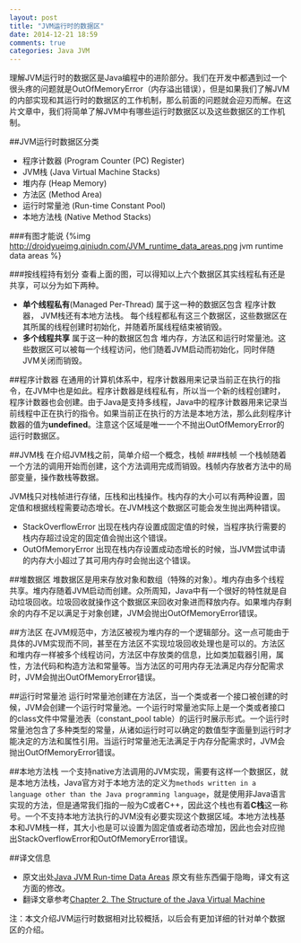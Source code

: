 ```yaml
---
layout: post
title: "JVM运行时的数据区"
date: 2014-12-21 18:59
comments: true
categories: Java JVM
---
```

理解JVM运行时的数据区是Java编程中的进阶部分。我们在开发中都遇到过一个很头疼的问题就是OutOfMemoryError（内存溢出错误），但是如果我们了解JVM的内部实现和其运行时的数据区的工作机制，那么前面的问题就会迎刃而解。在这片文章中，我们将简单了解JVM中有哪些运行时数据区以及这些数据区的工作机制。
<!--more-->
##JVM运行时数据区分类
  * 程序计数器 (Program Counter (PC) Register)
  * JVM栈 (Java Virtual Machine Stacks)
  * 堆内存 (Heap Memory)
  * 方法区 (Method Area)
  * 运行时常量池 (Run-time Constant Pool)
  * 本地方法栈 (Native Method Stacks)

###有图才能说
{%img http://droidyueimg.qiniudn.com/JVM_runtime_data_areas.png jvm runtime data areas %}

###按线程持有划分
查看上面的图，可以得知以上六个数据区其实线程私有还是共享，可以分为如下两种。

  * **单个线程私有**(Managed Per-Thread) 属于这一种的数据区包含 程序计数器， JVM栈还有本地方法栈。 每个线程都私有这三个数据区，这些数据区在其所属的线程创建时初始化，并随着所属线程结束被销毁。
  * **多个线程共享**  属于这一种的数据区包含 堆内存，方法区和运行时常量池。这些数据区可以被每一个线程访问，他们随着JVM启动而初始化，同时伴随JVM关闭而销毁。

##程序计数器
在通用的计算机体系中，程序计数器用来记录当前正在执行的指令，在JVM中也是如此。程序计数器是线程私有，所以当一个新的线程创建时，程序计数器也会创建。由于Java是支持多线程，Java中的程序计数器用来记录当前线程中正在执行的指令。如果当前正在执行的方法是本地方法，那么此刻程序计数器的值为**undefined**。注意这个区域是唯一一个不抛出OutOfMemoryError的运行时数据区。

##JVM栈
在介绍JVM栈之前，简单介绍一个概念，栈帧
###栈帧
一个栈帧随着一个方法的调用开始而创建，这个方法调用完成而销毁。栈帧内存放者方法中的局部变量，操作数栈等数据。

JVM栈只对栈帧进行存储，压栈和出栈操作。栈内存的大小可以有两种设置，固定值和根据线程需要动态增长。在JVM栈这个数据区可能会发生抛出两种错误。
  
  * StackOverflowError 出现在栈内存设置成固定值的时候，当程序执行需要的栈内存超过设定的固定值会抛出这个错误。
  * OutOfMemoryError   出现在栈内存设置成动态增长的时候，当JVM尝试申请的内存大小超过了其可用内存时会抛出这个错误。

##堆数据区
堆数据区是用来存放对象和数组（特殊的对象）。堆内存由多个线程共享。堆内存随着JVM启动而创建。众所周知，Java中有一个很好的特性就是自动垃圾回收。垃圾回收就操作这个数据区来回收对象进而释放内存。如果堆内存剩余的内存不足以满足于对象创建，JVM会抛出OutOfMemoryError错误。

##方法区
在JVM规范中，方法区被视为堆内存的一个逻辑部分。这一点可能由于具体的JVM实现而不同，甚至在方法区不实现垃圾回收处理也是可以的。方法区和堆内存一样被多个线程访问，方法区中存放类的信息，比如类加载器引用，属性，方法代码和构造方法和常量等。当方法区的可用内存无法满足内存分配需求时，JVM会抛出OutOfMemoryError错误。

##运行时常量池
运行时常量池创建在方法区，当一个类或者一个接口被创建的时候，JVM会创建一个运行时常量池。一个运行时常量池实际上是一个类或者接口的class文件中常量池表（constant_pool table）的运行时展示形式。一个运行时常量池包含了多种类型的常量，从诸如运行时可以确定的数值型字面量到运行时才能决定的方法和属性引用。当运行时常量池无法满足于内存分配需求时，JVM会抛出OutOfMemoryError错误。

##本地方法栈
一个支持native方法调用的JVM实现，需要有这样一个数据区，就是本地方法栈，Java官方对于本地方法的定义为`methods written in a language other than the Java programming language`，就是使用非Java语言实现的方法，但是通常我们指的一般为C或者C++，因此这个栈也有着**C栈**这一称号。一个不支持本地方法执行的JVM没有必要实现这个数据区域。本地方法栈基本和JVM栈一样，其大小也是可以设置为固定值或者动态增加，因此也会对应抛出StackOverflowError和OutOfMemoryError错误。

##译文信息
  * 原文出处[Java JVM Run-time Data Areas](http://javapapers.com/core-java/java-jvm-run-time-data-areas/) 原文有些东西偏于隐晦，译文有这方面的修改。
  * 翻译文章参考[Chapter 2. The Structure of the Java Virtual Machine](https://docs.oracle.com/javase/specs/jvms/se7/html/jvms-2.html) 

注：本文介绍JVM运行时数据相对比较概括，以后会有更加详细的针对单个数据区的介绍。
